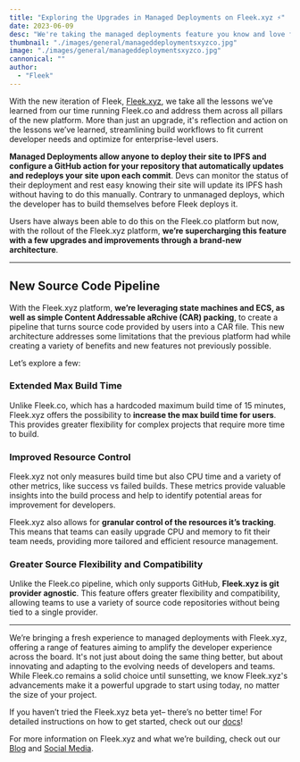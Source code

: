 ```yaml
---
title: "Exploring the Upgrades in Managed Deployments on Fleek.xyz ⚡"
date: 2023-06-09
desc: "We're taking the managed deployments feature you know and love from Fleek.co, and supercharging it to better fit developer needs!"
thumbnail: "./images/general/manageddeploymentsxyzco.jpg"
image: "./images/general/manageddeploymentsxyzco.jpg"
cannonical: ""
author: 
  - "Fleek"
---
```


With the new iteration of Fleek, [Fleek.xyz](https://fleek.xyz/), we take all the lessons we’ve learned from our time running Fleek.co and address them across all pillars of the new platform. More than just an upgrade, it's reflection and action on the lessons we’ve learned, streamlining build workflows to fit current developer needs and optimize for enterprise-level users. 

**Managed Deployments allow anyone to deploy their site to IPFS and configure a GitHub action for your repository that automatically updates and redeploys your site upon each commit**. Devs can monitor the status of their deployment and rest easy knowing their site will update its IPFS hash without having to do this manually. Contrary to unmanaged deploys, which the developer has to build themselves before Fleek deploys it.

Users have always been able to do this on the Fleek.co platform but now, with the rollout of the Fleek.xyz platform, **we’re supercharging this feature with a few upgrades and improvements through a brand-new architecture**.

---

## New Source Code Pipeline

With the Fleek.xyz platform, **we’re leveraging state machines and ECS, as well as simple Content Addressable aRchive (CAR) packing**, to create a pipeline that turns source code provided by users into a CAR file. This new architecture addresses some limitations that the previous platform had while creating a variety of benefits and new features not previously possible.

Let’s explore a few:

### Extended Max Build Time

Unlike Fleek.co, which has a hardcoded maximum build time of 15 minutes, Fleek.xyz offers the possibility to **increase the max build time for users**. This provides greater flexibility for complex projects that require more time to build.

### Improved Resource Control
Fleek.xyz not only measures build time but also CPU time and a variety of other metrics, like success vs failed builds. These metrics provide valuable insights into the build process and help to identify potential areas for improvement for developers. 

Fleek.xyz also allows for **granular control of the resources it’s tracking**. This means that teams can easily upgrade CPU and memory to fit their team needs, providing more tailored and efficient resource management.

### Greater Source Flexibility and Compatibility
Unlike the Fleek.co pipeline, which only supports GitHub, **Fleek.xyz is git provider agnostic**. This feature offers greater flexibility and compatibility, allowing teams to use a variety of source code repositories without being tied to a single provider.

---

We’re bringing a fresh experience to managed deployments with Fleek.xyz, offering a range of features aiming to amplify the developer experience across the board. It's not just about doing the same thing better, but about innovating and adapting to the evolving needs of developers and teams. While Fleek.co remains a solid choice until sunsetting, we know Fleek.xyz's advancements make it a powerful upgrade to start using today, no matter the size of your project. 

If you haven’t tried the Fleek.xyz beta yet– there’s no better time! For detailed instructions on how to get started, check out our [docs](https://docs.fleek.xyz/)!

For more information on Fleek.xyz and what we’re building, check out our [Blog](https://blog.fleek.xyz/) and [Social Media](https://linktr.ee/fleek).